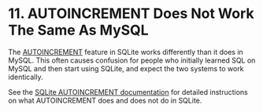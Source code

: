 # 11\. AUTOINCREMENT Does Not Work The Same As MySQL


The [AUTOINCREMENT](autoinc.html) feature in SQLite works differently than
it does in MySQL. This often causes confusion for people who
initially learned SQL on MySQL and then start using SQLite, and
expect the two systems to work identically.



See the [SQLite AUTOINCREMENT documentation](autoinc.html) for
detailed instructions on what AUTOINCREMENT does and does not do
in SQLite.



